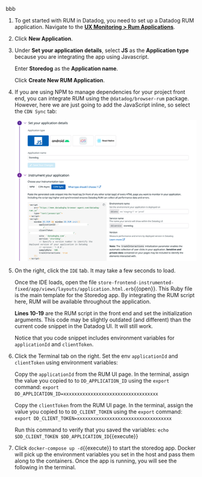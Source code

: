 bbb

1. To get started with RUM in Datadog, you need to set up a Datadog RUM application. Navigate to the <a href="https://app.datadoghq.com/rum/list" target="_datadog">**UX Monitoring > Rum Applications**</a>.

2. Click **New Application**.

3. Under **Set your application details**, select **JS** as the **Application type** because you are integrating the app using Javascript.

    Enter **Storedog** as the **Application name**.

    Click **Create New RUM Application**.

4. If you are using NPM to manage dependencies for your project front end, you can integrate RUM using the `@datadog/browser-rum` package. However, here we are just going to add the JavaScript inline, so select the `CDN Sync` tab:

    ![cdnsync](rumcwv/assets/cdnsync.png)

5. On the right, click the `IDE` tab. It may take a few seconds to load. 

    Once the IDE loads, open the file `store-frontend-instrumented-fixed/app/views/layouts/application.html.erb`{{open}}. This Ruby file is the main template for the Storedog app. By integrating the RUM script here, RUM will be available throughout the application.

    **Lines 10-19** are the RUM script in the front end and set the initialization arguments. This code may be slightly outdated (and different) than the current code snippet in the Datadog UI. It will still work.

    Notice that you code snippet includes environment variables for `applicationId` and `clientToken`.

6. Click the Terminal tab on the right. Set the env `applicationId` and `clientToken` using environment variables:
    
    Copy the `applicationId` from the RUM UI page. In the terminal, assign the value you copied to to `DD_APPLICATION_ID` using the `export` command: `export DD_APPLICATION_ID=xxxxxxxxxxxxxxxxxxxxxxxxxxxxxxxxxxx`

    Copy the `clientToken` from the RUM UI page. In the terminal, assign the value you copied to to `DD_CLIENT_TOKEN` using the `export` command: `export DD_CLIENT_TOKEN=xxxxxxxxxxxxxxxxxxxxxxxxxxxxxxxxxxx`
    
    Run this command to verify that you saved the variables: `echo $DD_CLIENT_TOKEN $DD_APPLICATION_ID`{{execute}}

7. Click `docker-compose up -d`{{execute}} to start the storedog app. Docker will pick up the environment variables you set in the host and pass them along to the containers. Once the app is running, you will see the following in the terminal.